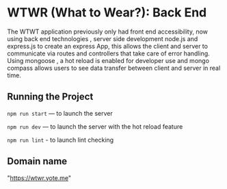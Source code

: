 # WTWR (What to Wear?): Back End

The WTWT application previously only had front end accessibility, now using back end technologies , server side development node.js and express.js to create an express App, this allows the client and server to communicate via routes and controllers that take care of error handling. Using mongoose , a hot reload is enabled for developer use and mongo compass allows users to see data transfer between client and server in real time.

## Running the Project

`npm run start` — to launch the server

`npm run dev` — to launch the server with the hot reload feature

`npm run lint` - to launch lint checking

## Domain name

"https://wtwr.yote.me"
